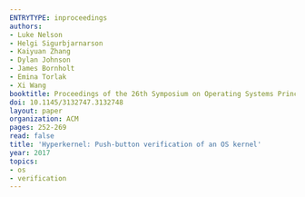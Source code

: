 ```yaml
---
ENTRYTYPE: inproceedings
authors:
- Luke Nelson
- Helgi Sigurbjarnarson
- Kaiyuan Zhang
- Dylan Johnson
- James Bornholt
- Emina Torlak
- Xi Wang
booktitle: Proceedings of the 26th Symposium on Operating Systems Principles
doi: 10.1145/3132747.3132748
layout: paper
organization: ACM
pages: 252-269
read: false
title: 'Hyperkernel: Push-button verification of an OS kernel'
year: 2017
topics:
- os
- verification
---
```

